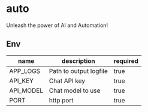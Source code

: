 # auto

Unleash the power of AI and Automation!

## Env

| name      | description            | required |
| --------- | ---------------------- | -------- |
| APP_LOGS  | Path to output logfile | true     |
| API_KEY   | Chat API key           | true     |
| API_MODEL | Chat model to use      | true     |
| PORT      | http port              | true     |
